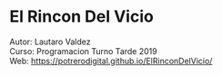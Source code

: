 # El Rincon Del Vicio
Autor: Lautaro Valdez<br>
Curso: Programacion Turno Tarde 2019<br>
Web: https://potrerodigital.github.io/ElRinconDelVicio/<br>
